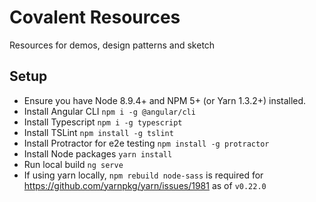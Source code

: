 # Covalent Resources

Resources for demos, design patterns and sketch

## Setup

* Ensure you have Node 8.9.4+ and NPM 5+ (or Yarn 1.3.2+) installed.
* Install Angular CLI `npm i -g @angular/cli`
* Install Typescript `npm i -g typescript`
* Install TSLint `npm install -g tslint`
* Install Protractor for e2e testing `npm install -g protractor`
* Install Node packages `yarn install`
* Run local build `ng serve`
* If using yarn locally, `npm rebuild node-sass` is required for https://github.com/yarnpkg/yarn/issues/1981 as of `v0.22.0`
